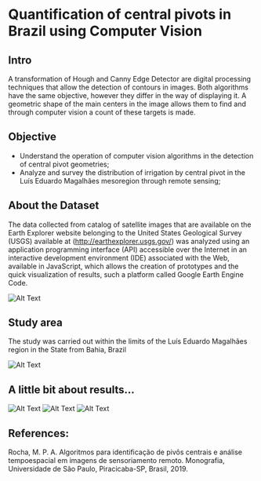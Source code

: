 # Quantification of central pivots in Brazil using Computer Vision

## Intro

  A transformation of Hough and Canny Edge Detector are digital processing techniques that allow the detection of contours in images. Both algorithms have the same objective, however they differ in the way of displaying it. A geometric shape of the main centers in the image allows them to find and through computer vision a count of these targets is made.

## Objective

- Understand the operation of computer vision algorithms in the detection of central pivot geometries;
- Analyze and survey the distribution of irrigation by central pivot in the Luís Eduardo Magalhães mesoregion through remote sensing;

## About the Dataset

  The data collected from catalog of satellite images that are available on the Earth Explorer website belonging to the United States Geological Survey (USGS) available at (http://earthexplorer.usgs.gov/) was analyzed using an application programming interface (API) accessible over the Internet in an interactive development environment (IDE) associated with the Web, available in JavaScript, which allows the creation of prototypes and the quick visualization of results, such a platform called Google Earth Engine Code.

![Alt Text](https://raw.githubusercontent.com/mp-rocha/gee-projects/master/center-pivot-irrigation-detector/images/data.PNG)

## Study area

  The study was carried out within the limits of the Luís Eduardo Magalhães region in the State
from Bahia, Brazil

![Alt Text](https://raw.githubusercontent.com/mp-rocha/gee-projects/master/center-pivot-irrigation-detector/images/area.PNG)

## A little bit about results...

![Alt Text](https://raw.githubusercontent.com/mp-rocha/gee-projects/master/center-pivot-irrigation-detector/images/2013.PNG)
![Alt Text](https://raw.githubusercontent.com/mp-rocha/gee-projects/master/center-pivot-irrigation-detector/images/2014.PNG)
![Alt Text](https://raw.githubusercontent.com/mp-rocha/gee-projects/master/center-pivot-irrigation-detector/images/detect.PNG)

## References:

Rocha, M. P. A.
Algoritmos para identificação de pivôs centrais e análise tempoespacial em imagens de sensoriamento remoto. Monografia, Universidade de São Paulo, Piracicaba-SP, Brasil, 2019.
